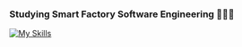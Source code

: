 ### Studying Smart Factory Software Engineering 🧑🏻‍💻
[![My Skills](https://skillicons.dev/icons?i=python,c,cpp,pytorch,tensorflow,opencv,postgresql,docker,ubuntu&perline=3)](https://skillicons.dev)

